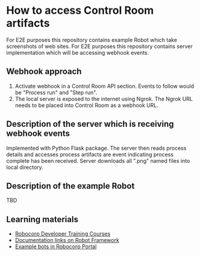 # How to access Control Room artifacts

For E2E purposes this repository contains example Robot which take screenshots of web sites.
For E2E purposes this repository contains server implementation which will be accessing webhook events.

## Webhook approach

1. Activate webhook in a Control Room API section. Events to follow would be "Process run" and "Step run".
2. The local server is exposed to the internet using Ngrok. The Ngrok URL needs to be placed into Control Room as a webhook URL.

## Description of the server which is receiving webhook events

Implemented with Python Flask package. The server then reads process details and accesses process artifacts
are event indicating process complete has been received. Server downloads all ".png" named files into
local directory.

## Description of the example Robot

TBD


## Learning materials

- [Robocorp Developer Training Courses](https://robocorp.com/docs/courses)
- [Documentation links on Robot Framework](https://robocorp.com/docs/languages-and-frameworks/robot-framework)
- [Example bots in Robocorp Portal](https://robocorp.com/portal)
